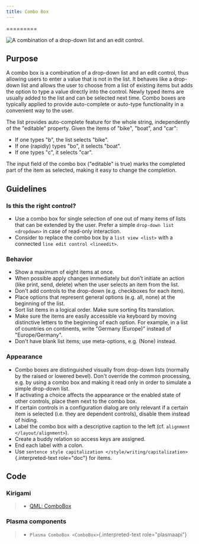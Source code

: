 ```yaml
---
title: Combo Box
---
```

=========

![A combination of a drop-down list and an edit
control.](/hig/Combobox1.png)

Purpose
-------

A combo box is a combination of a drop-down list and an edit control,
thus allowing users to enter a value that is not in the list. It behaves
like a drop-down list and allows the user to choose from a list of
existing items but adds the option to type a value directly into the
control. Newly typed items are usually added to the list and can be
selected next time. Combo boxes are typically applied to provide
auto-complete or auto-type functionality in a convenient way to the
user.

The list provides auto-complete feature for the whole string,
independently of the \"editable\" property. Given the items of \"bike\",
\"boat\", and \"car\":

-   If one types \"b\", the list selects \"bike\".
-   If one (rapidly) types \"bo\", it selects \"boat\".
-   If one types \"c\", it selects \"car\".

The input field of the combo box (\"editable\" is true) marks the
completed part of the item as selected, making it easy to change the
completion.

Guidelines
----------

### Is this the right control?

-   Use a combo box for single selection of one out of many items of
    lists that can be extended by the user. Prefer a simple
    `drop-down list <dropdown>` in case of
    read-only interaction.
-   Consider to replace the combo box by a
    `list view <list>` with a connected
    `line edit control <lineedit>`.

### Behavior

-   Show a maximum of eight items at once.
-   When possible apply changes immediately but don\'t initiate an
    action (like print, send, delete) when the user selects an item from
    the list.
-   Don\'t add controls to the drop-down (e.g. checkboxes for each
    item).
-   Place options that represent general options (e.g. all, none) at the
    beginning of the list.
-   Sort list items in a logical order. Make sure sorting fits
    translation.
-   Make sure the items are easily accessible via keyboard by moving
    distinctive letters to the beginning of each option. For example, in
    a list of countries on continents, write \"Germany (Europe)\"
    instead of \"Europe/Germany\".
-   Don\'t have blank list items; use meta-options, e.g. (None) instead.

### Appearance

-   Combo boxes are distinguished visually from drop-down lists
    (normally by the raised or lowered bevel). Don\'t override the
    common processing, e.g. by using a combo box and making it read only
    in order to simulate a simple drop-down list.
-   If activating a choice affects the appearance or the enabled state
    of other controls, place them next to the combo box.
-   If certain controls in a configuration dialog are only relevant if a
    certain item is selected (i.e. they are dependent controls), disable
    them instead of hiding.
-   Label the combo box with a descriptive caption to the left (cf.
    `alignment </layout/alignment>`).
-   Create a buddy relation so access keys are assigned.
-   End each label with a colon.
-   Use
    `sentence style capitalization </style/writing/capitalization>`{.interpreted-text
    role="doc"} for items.

Code
----

### Kirigami

> -   [QML:
>     ComboBox](https://doc.qt.io/qt-5/qml-qtquick-controls-combobox.html)

### Plasma components

> -   `Plasma ComboBox <ComboBox>`{.interpreted-text role="plasmaapi"}
